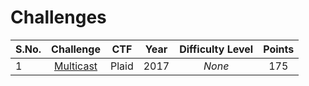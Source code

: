 # Challenges
  

| S.No. | Challenge                                                            | CTF                      | Year | Difficulty Level | Points |
|-------|:--------------------------------------------------------------------:|:------------------------:|:----:|:----------------:|:------:|
| 1     | [Multicast](Multicast/)                                              | Plaid                    | 2017 | _None_           | 175    |